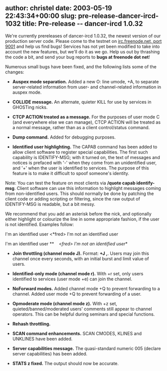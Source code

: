 author: christel
date: 2003-05-19 22:43:34+00:00
slug: pre-release-dancer-ircd-1032
title: Pre-release -- dancer-ircd 1.0.32
---

We're currently prereleases of dancer-ircd 1.0.32, the newest version of our production server code. Please come to the testnet on  [irc.freenode.net, port 9001](irc://irc.freenode.net:9001/)  and help us find bugs!  Services has not yet been modified to take into account the new features, but we'll do it as we go.  Help us out by thrashing the code a bit, and send your bug reports to **bugs at freenode dot net**!

Numerous small bugs have been fixed, and the following lists some of the changes:



	
  * **Auspex mode separation.** Added a new O: line umode, +A, to separate server-related information from user- and channel-related information in auspex mode.

	
  * **COLLIDE message.** An alternate, quieter KILL for use by services in GHOSTing nicks.

	
  * **CTCP ACTION treated as a message.** For the purposes of user mode C (and everywhere else we can manage), CTCP ACTION will be treated as a normal message, rather than as a client control/status command.

	
  * **Dump command.** Added for debugging purposes.

	
  * **Identified user highlighting.** The CAPAB command has been added to allow client software to register special capabilities.  The first such capability is IDENTIFY-MSG; with it turned on, the text of messages and notices is prefaced with '-' when they come from an unidentified user, and '+' when the user is identified to services.  The purpose of this feature is to make it difficult to spoof someone's identity.

Note:  You can test the feature on most clients via **/quote capab identify-msg**.  Client software can use this information to highlight messages coming from non-identified users. This should normally be done by patching the client code or adding scripting or filtering, since the raw output of IDENTIFY-MSG is readable, but a bit messy.

We recommend that you add an asterisk before the nick, and optionally either highlight or colourize the line in some appropriate fashion, if the user is not identified.  Examples follow:

<fred> I'm an identified user
<*fred> I'm not an identified user

<fred> I'm an identified user
**    <*fred> I'm not an identified user**

	
  * **Join throttling (channel mode J).** Format:  **+J <frequency>,<limit>**.  Users may join this channel once every <frequency> seconds, with an initial burst and limit value of <limit> users.

	
  * **Identified-only mode (channel mode r).** With +r set, only users identified to services (user mode +e) can join the channel.

	
  * **NoForward modes.** Added channel mode +Q to prevent forwarding to a channel.  Added user mode +Q to prevent forwarding of a user.

	
  * **Opmoderate mode (channel mode z).** With +z set, quieted/banned/moderated users' comments still appear to channel operators.  This can be helpful during seminars and special functions.

	
  * **Rehash throttling.**

	
  * **SCAN command enhancements.** SCAN CMODES, KLINES and UNKLINES have been added.

	
  * **Server capabilities message.** The quasi-standard numeric 005 (declare server capabilities) has been added.

	
  * **STATS z fixed.** The output should now be accurate.


